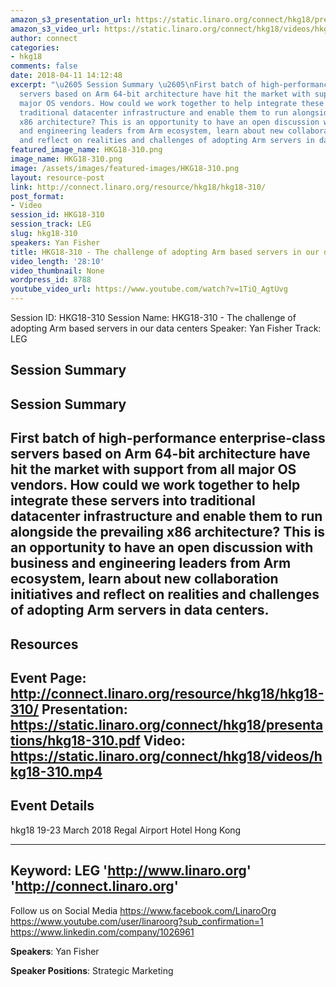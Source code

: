 ```yaml
---
amazon_s3_presentation_url: https://static.linaro.org/connect/hkg18/presentations/hkg18-310.pdf
amazon_s3_video_url: https://static.linaro.org/connect/hkg18/videos/hkg18-310.mp4
author: connect
categories:
- hkg18
comments: false
date: 2018-04-11 14:12:48
excerpt: "\u2605 Session Summary \u2605\nFirst batch of high-performance enterprise-class
  servers based on Arm 64-bit architecture have hit the market with support from all
  major OS vendors. How could we work together to help integrate these servers into
  traditional datacenter infrastructure and enable them to run alongside the prevailing
  x86 architecture? This is an opportunity to have an open discussion with business
  and engineering leaders from Arm ecosystem, learn about new collaboration initiatives
  and reflect on realities and challenges of adopting Arm servers in data centers."
featured_image_name: HKG18-310.png
image_name: HKG18-310.png
image: /assets/images/featured-images/HKG18-310.png
layout: resource-post
link: http://connect.linaro.org/resource/hkg18/hkg18-310/
post_format:
- Video
session_id: HKG18-310
session_track: LEG
slug: hkg18-310
speakers: Yan Fisher
title: HKG18-310 - The challenge of adopting Arm based servers in our data centers
video_length: '28:10'
video_thumbnail: None
wordpress_id: 8788
youtube_video_url: https://www.youtube.com/watch?v=1TiQ_AgtUvg
---
```


Session ID: HKG18-310
Session Name: HKG18-310 - The challenge of adopting Arm based servers in our data centers
Speaker: Yan Fisher
Track: LEG


## Session Summary
## Session Summary
First batch of high-performance enterprise-class servers based on Arm 64-bit architecture have hit the market with support from all major OS vendors. How could we work together to help integrate these servers into traditional datacenter infrastructure and enable them to run alongside the prevailing x86 architecture? This is an opportunity to have an open discussion with business and engineering leaders from Arm ecosystem, learn about new collaboration initiatives and reflect on realities and challenges of adopting Arm servers in data centers.
---------------------------------------------------
## Resources
Event Page: http://connect.linaro.org/resource/hkg18/hkg18-310/
Presentation: https://static.linaro.org/connect/hkg18/presentations/hkg18-310.pdf
Video: https://static.linaro.org/connect/hkg18/videos/hkg18-310.mp4
 ---------------------------------------------------
## Event Details
hkg18
19-23 March 2018
Regal Airport Hotel Hong Kong

---------------------------------------------------
Keyword: LEG
'http://www.linaro.org'
'http://connect.linaro.org'
---------------------------------------------------
Follow us on Social Media
https://www.facebook.com/LinaroOrg
https://www.youtube.com/user/linaroorg?sub_confirmation=1
https://www.linkedin.com/company/1026961

**Speakers**: Yan Fisher

**Speaker Positions**: Strategic Marketing
